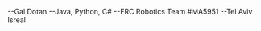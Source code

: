 --Gal Dotan
--Java, Python, C#
--FRC Robotics Team #MA5951
--Tel Aviv Isreal

<!---
GalDotan/GalDotan is a ✨ special ✨ repository because its `README.md` (this file) appears on your GitHub profile.
You can click the Preview link to take a look at your changes.
--->
